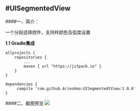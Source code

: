#UISegmentedView
--------------------------
####一、简介：

一个分段选择控件，支持样颜色及弧度设置

**1.1 Gradle集成**

```
allprojects {
    repositories {
        ...
        maven { url "https://jitpack.io" }
    }
}
```

```
dependencies {
     compile 'com.github.AriesHoo:UISegmentedtView:1.0.0'
}
```

####二、截图预览
![](https://github.com/AriesHoo/UISegmentedtView/blob/master/screenshot/00.png)
